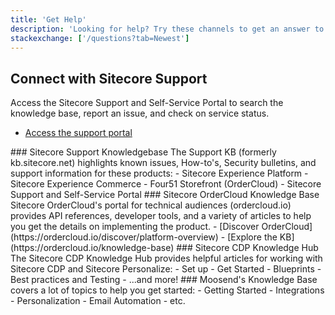 ```yaml
---
title: 'Get Help'
description: 'Looking for help? Try these channels to get an answer to your question'
stackexchange: ['/questions?tab=Newest']
---
```

## Connect with Sitecore Support

Access the Sitecore Support and Self-Service Portal to search the knowledge base, report an issue, and check on service status.

- [Access the support portal](https://support.sitecore.com)


<Group title="Other resources" description="Find more information in these knowledgebase articles and how-to documents">
  <GroupItem>
    ### Sitecore Support Knowledgebase
    The Support KB (formerly kb.sitecore.net) highlights known issues, How-to's, Security bulletins, and support information for these products:
    - Sitecore Experience Platform
    - Sitecore Experience Commerce
    - Four51 Storefront (OrderCloud)
    - Sitecore Support and Self-Service Portal
    <TextLink text="Search the KB" link="https://support.sitecore.com/kb" />
  </GroupItem>
  <GroupItem>
    ### Sitecore OrderCloud Knowledge Base
    Sitecore OrderCloud's portal for technical audiences (ordercloud.io) provides API references, developer tools, and a variety of articles to help you get the details on implementing the product.
    - [Discover OrderCloud](https://ordercloud.io/discover/platform-overview)
    - [Explore the KB](https://ordercloud.io/knowledge-base)
  </GroupItem>
  <GroupItem>
    ### Sitecore CDP Knowledge Hub
    The Sitecore CDP Knowledge Hub provides helpful articles for working with Sitecore CDP and Sitecore Personalize:
    - Set up
    - Get Started
    - Blueprints
    - Best practices and Testing
    - ...and more!
    <TextLink text="Discover Sitecore CDP" link="https://sitecore.cdpknowledgehub.com/docs" />
    </GroupItem>
    <GroupItem>
    ### Moosend's Knowledge Base covers a lot of topics to help you get started:
    - Getting Started
    - Integrations
    - Personalization
    - Email Automation
    - etc.
    <TextLink text="Get help with Moosend" link="https://moosend.com/help/"  />
    </GroupItem>
</Group>